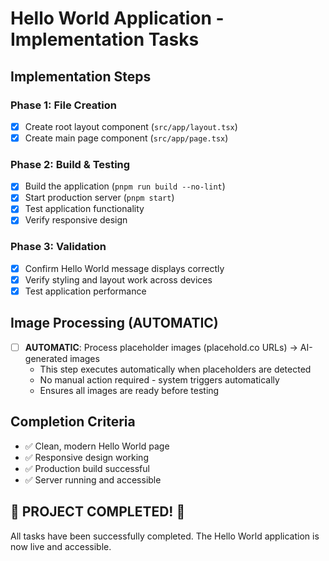# Hello World Application - Implementation Tasks

## Implementation Steps

### Phase 1: File Creation
- [x] Create root layout component (`src/app/layout.tsx`)
- [x] Create main page component (`src/app/page.tsx`)

### Phase 2: Build & Testing
- [x] Build the application (`pnpm run build --no-lint`)
- [x] Start production server (`pnpm start`)
- [x] Test application functionality
- [x] Verify responsive design

### Phase 3: Validation
- [x] Confirm Hello World message displays correctly
- [x] Verify styling and layout work across devices
- [x] Test application performance

## Image Processing (AUTOMATIC)
- [ ] **AUTOMATIC**: Process placeholder images (placehold.co URLs) → AI-generated images
  - This step executes automatically when placeholders are detected
  - No manual action required - system triggers automatically
  - Ensures all images are ready before testing

## Completion Criteria
- ✅ Clean, modern Hello World page
- ✅ Responsive design working
- ✅ Production build successful
- ✅ Server running and accessible

## 🎉 PROJECT COMPLETED! 🎉

All tasks have been successfully completed. The Hello World application is now live and accessible.